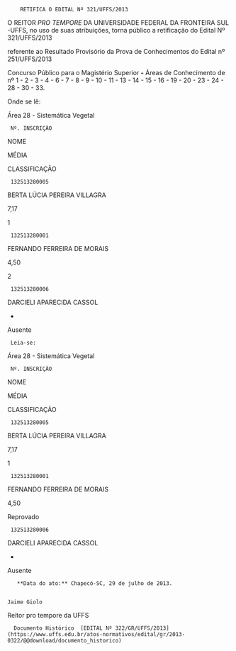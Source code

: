         RETIFICA O EDITAL Nº 321/UFFS/2013  

O REITOR *PRO TEMPORE* DA UNIVERSIDADE FEDERAL DA FRONTEIRA SUL -UFFS, no uso de suas atribuições, torna público a retificação do Edital Nº 321/UFFS/2013

 referente ao Resultado Provisório da Prova de Conhecimentos do Edital nº 251/UFFS/2013

 Concurso Público para o Magistério Superior **-** Áreas de Conhecimento de nº 1 - 2 - 3 - 4 - 6 - 7 - 8 - 9 - 10 - 11 - 13 - 14 - 15 - 16 - 19 - 20 - 23 - 24 - 28 - 30 - 33.

 Onde se lê:

 Área 28 - Sistemática Vegetal

     Nº. INSCRIÇÃO

   NOME

   MÉDIA

   CLASSIFICAÇÃO

     132513280005

   BERTA LÚCIA PEREIRA VILLAGRA

   7,17

   1

     132513280001

   FERNANDO FERREIRA DE MORAIS

   4,50

   2

     132513280006

   DARCIELI APARECIDA CASSOL

   -

   Ausente

     Leia-se:

 Área 28 - Sistemática Vegetal

     Nº. INSCRIÇÃO

   NOME

   MÉDIA

   CLASSIFICAÇÃO

     132513280005

   BERTA LÚCIA PEREIRA VILLAGRA

   7,17

   1

     132513280001

   FERNANDO FERREIRA DE MORAIS

   4,50

   Reprovado

     132513280006

   DARCIELI APARECIDA CASSOL

   -

   Ausente

       **Data do ato:** Chapecó-SC, 29 de julho de 2013.   
 

    Jaime Giolo   
 Reitor pro tempore da UFFS 

      Documento Histórico  [EDITAL Nº 322/GR/UFFS/2013](https://www.uffs.edu.br/atos-normativos/edital/gr/2013-0322/@@download/documento_historico)     
      